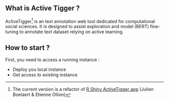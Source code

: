 

## What is Active Tigger ?

ActiveTigger[^old] is an text annotation web tool dedicated for computational social sciences. It is designed to assist exploration and model (BERT) fine-tuning to annotate text dataset relying on active learning.

[^old]: The current version is a refactor of [R Shiny ActiveTigger app](https://gitlab.univ-lille.fr/julien.boelaert/activetigger) (Julien Boelaert & Etienne Ollion)


## How to start ?

First, you need to access a running instance :

- Deploy you local instance
- Get access to existing instance



